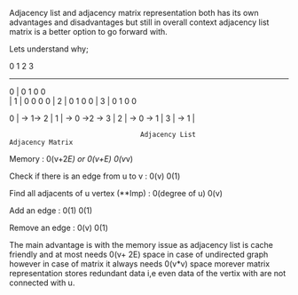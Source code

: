 Adjacency list and adjacency matrix representation both has its own advantages and disadvantages but still in overall context
adjacency list matrix is a better option to go forward with.

Lets understand why;


  0   1   2   3                                                                  
   __________________
0 | 0  1   0   0                                     
  |
1 | 0   0   0   0
  |
2 | 0   1   0   0
  |
3 | 0   1   0   0   


  0 | -> 1-> 2
    |
  1 | -> 0 ->2 -> 3
    |
  2 | -> 0 -> 1
    |
  3 | -> 1
    |


                                     Adjacency List                                     Adjacency Matrix
Memory   :                            0(v+2*E) or 0(v+E)                                   0(v*v)

Check if
there is an edge from u to v :         0(v)                                                0(1)

Find all adjacents of u vertex
(**Imp)                       :      0(degree of u)                                        0(v)

Add an edge                :           0(1)                                                0(1)

Remove an edge            :            0(v)                                                0(1)



The main advantage is with the memory issue as adjacency list is cache friendly and at most needs 0(v+ 2E) space in case
of undirected graph however in case of matrix it always needs 0(v*v) space morever matrix representation stores redundant data i,e
even data of the vertix with are not connected with u.